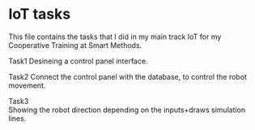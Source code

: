 # IoT tasks
This file contains the tasks that I did in my main track IoT for my Cooperative Training at Smart Methods. 

Task1</b>
Desineing a control panel interface. 

Task2
Connect the control panel with the database, to control the robot movement. 

Task3  
Showing the robot direction depending on the inputs+draws simulation lines.
